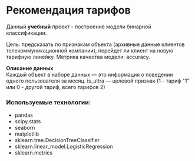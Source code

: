# Рекомендация тарифов

Данный **учебный** проект - построение модели бинарной классификации.

Цель: предсказать по признакам объекта (архивные данные клиентов телекоммуникационной компании), перейдет ли клиент на новую тарифную линейку. Метрика качества модели: accuracy.

**Описание данных**  
Каждый объект в наборе данных — это информация о поведении одного пользователя за месяц. 
is_ultra — целевой признак (1 - тариф "1" или 0 - другой тариф, всего тарифов 2)
  


### Используемые технологии:

* pandas
* scipy.stats
* seaborn
* matplotlib
* sklearn.tree.DecisionTreeClassifier
* sklearn.linear_model.LogisticRegression
* sklearn.metrics

